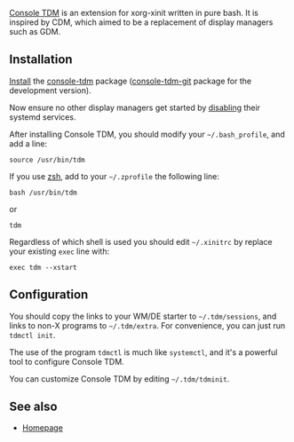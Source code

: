 [Console TDM](https://github.com/dopsi/console-tdm) is an extension for xorg-xinit written in pure bash. It is inspired by CDM, which aimed to be a replacement of display managers such as GDM.

## Installation

[Install](/index.php/Install "Install") the [console-tdm](https://aur.archlinux.org/packages/console-tdm/) package ([console-tdm-git](https://aur.archlinux.org/packages/console-tdm-git/) package for the development version).

Now ensure no other display managers get started by [disabling](/index.php/Disabling "Disabling") their systemd services.

After installing Console TDM, you should modify your `~/.bash_profile`, and add a line:

```
source /usr/bin/tdm

```

If you use [zsh](/index.php/Zsh "Zsh"), add to your `~/.zprofile` the following line:

```
bash /usr/bin/tdm

```

or

```
tdm

```

Regardless of which shell is used you should edit `~/.xinitrc` by replace your existing `exec` line with:

```
exec tdm --xstart

```

## Configuration

You should copy the links to your WM/DE starter to `~/.tdm/sessions`, and links to non-X programs to `~/.tdm/extra`. For convenience, you can just run `tdmctl init`.

The use of the program `tdmctl` is much like `systemctl`, and it's a powerful tool to configure Console TDM.

You can customize Console TDM by editing `~/.tdm/tdminit`.

## See also

*   [Homepage](http://dopsi.github.io/console-tdm/)